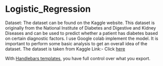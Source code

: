 # Logistic_Regression
Dataset: The dataset can be found on the Kaggle website. This dataset is originally from the National Institute of Diabetes and Digestive and Kidney Diseases and can be used to predict whether a patient has diabetes based on certain diagnostic factors. I use Google colab implement the model. It is important to perform some basic analysis to get an overall idea of the dataset.
The dataset is taken from Kaggle Link:- Click [here](https://www.kaggle.com/datasets/uciml/pima-indians-diabetes-database)


With [Handlebars templates](http://handlebarsjs.com/), you have full control over what you export.
